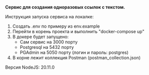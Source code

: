 **Сервис для создания одноразовых ссылок с текстом.**


Инструкция запуска сервиса на локалке:
1) Создать .env по примеру из env.example
2) Перейти в корень проекта и выполнить "docker-compose up"
3) В докере будет запущено:
    - Сам сервис на 3000 порту
    - Postgresql на 5432 порту
    - PGAdmin на 5050 порту (логин и пароль: postgres)
4) В корне лежит коллекция Postman (postman_collection.json)


Версия NodeJS: 20.11.0

